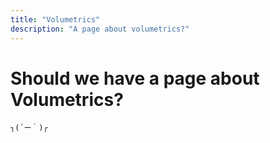 ```yaml
---
title: "Volumetrics"
description: "A page about volumetrics?"
---
```

# Should we have a page about Volumetrics?

```
┐(´ー｀)┌
```
